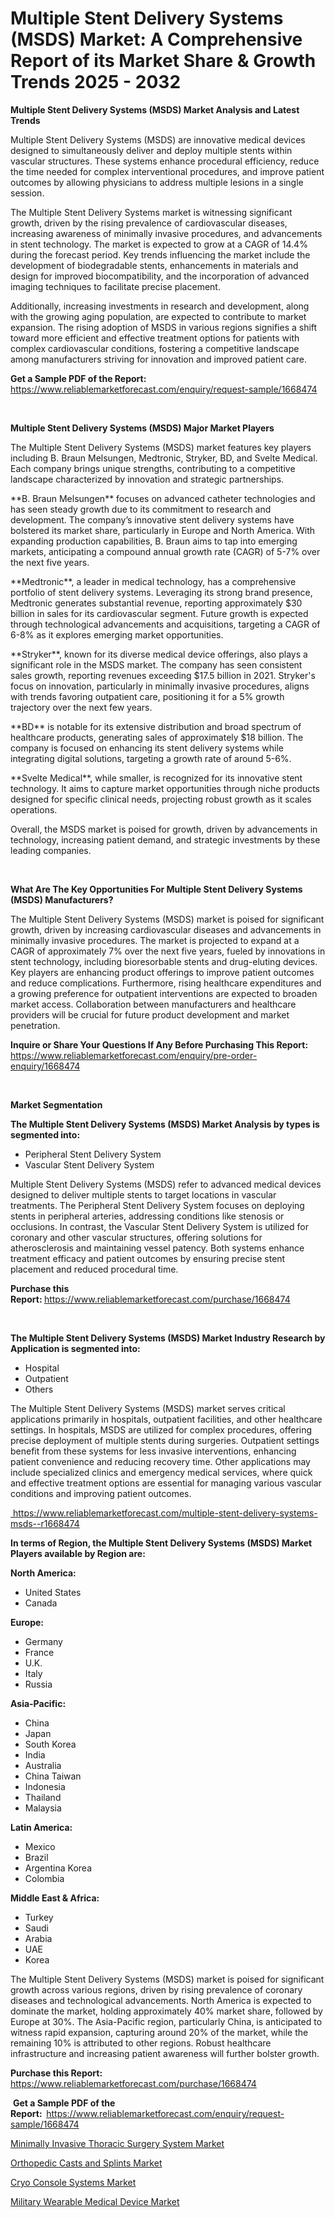 <p><h1>Multiple Stent Delivery Systems (MSDS) Market: A Comprehensive Report of its Market Share & Growth Trends 2025 - 2032</h1></p><p><strong>Multiple Stent Delivery Systems (MSDS) Market Analysis and Latest Trends</strong></p>
<p><p>Multiple Stent Delivery Systems (MSDS) are innovative medical devices designed to simultaneously deliver and deploy multiple stents within vascular structures. These systems enhance procedural efficiency, reduce the time needed for complex interventional procedures, and improve patient outcomes by allowing physicians to address multiple lesions in a single session.</p><p>The Multiple Stent Delivery Systems market is witnessing significant growth, driven by the rising prevalence of cardiovascular diseases, increasing awareness of minimally invasive procedures, and advancements in stent technology. The market is expected to grow at a CAGR of 14.4% during the forecast period. Key trends influencing the market include the development of biodegradable stents, enhancements in materials and design for improved biocompatibility, and the incorporation of advanced imaging techniques to facilitate precise placement.</p><p>Additionally, increasing investments in research and development, along with the growing aging population, are expected to contribute to market expansion. The rising adoption of MSDS in various regions signifies a shift toward more efficient and effective treatment options for patients with complex cardiovascular conditions, fostering a competitive landscape among manufacturers striving for innovation and improved patient care.</p></p>
<p><strong>Get a Sample PDF of the Report:&nbsp;</strong> <a href="https://www.reliablemarketforecast.com/enquiry/request-sample/1668474?utm_campaign=2038&utm_medium=2&utm_source=Github&utm_content=ia&utm_term=05032025&utm_id=multiple-stent-delivery-systems-msds">https://www.reliablemarketforecast.com/enquiry/request-sample/1668474</a></p>
<p>&nbsp;</p>
<p><strong>Multiple Stent Delivery Systems (MSDS) Major Market Players</strong></p>
<p><p>The Multiple Stent Delivery Systems (MSDS) market features key players including B. Braun Melsungen, Medtronic, Stryker, BD, and Svelte Medical. Each company brings unique strengths, contributing to a competitive landscape characterized by innovation and strategic partnerships.</p><p>**B. Braun Melsungen** focuses on advanced catheter technologies and has seen steady growth due to its commitment to research and development. The company’s innovative stent delivery systems have bolstered its market share, particularly in Europe and North America. With expanding production capabilities, B. Braun aims to tap into emerging markets, anticipating a compound annual growth rate (CAGR) of 5-7% over the next five years.</p><p>**Medtronic**, a leader in medical technology, has a comprehensive portfolio of stent delivery systems. Leveraging its strong brand presence, Medtronic generates substantial revenue, reporting approximately $30 billion in sales for its cardiovascular segment. Future growth is expected through technological advancements and acquisitions, targeting a CAGR of 6-8% as it explores emerging market opportunities.</p><p>**Stryker**, known for its diverse medical device offerings, also plays a significant role in the MSDS market. The company has seen consistent sales growth, reporting revenues exceeding $17.5 billion in 2021. Stryker's focus on innovation, particularly in minimally invasive procedures, aligns with trends favoring outpatient care, positioning it for a 5% growth trajectory over the next few years.</p><p>**BD** is notable for its extensive distribution and broad spectrum of healthcare products, generating sales of approximately $18 billion. The company is focused on enhancing its stent delivery systems while integrating digital solutions, targeting a growth rate of around 5-6%.</p><p>**Svelte Medical**, while smaller, is recognized for its innovative stent technology. It aims to capture market opportunities through niche products designed for specific clinical needs, projecting robust growth as it scales operations.</p><p>Overall, the MSDS market is poised for growth, driven by advancements in technology, increasing patient demand, and strategic investments by these leading companies.</p></p>
<p>&nbsp;</p>
<p><strong>What Are The Key Opportunities For Multiple Stent Delivery Systems (MSDS) Manufacturers?</strong></p>
<p><p>The Multiple Stent Delivery Systems (MSDS) market is poised for significant growth, driven by increasing cardiovascular diseases and advancements in minimally invasive procedures. The market is projected to expand at a CAGR of approximately 7% over the next five years, fueled by innovations in stent technology, including bioresorbable stents and drug-eluting devices. Key players are enhancing product offerings to improve patient outcomes and reduce complications. Furthermore, rising healthcare expenditures and a growing preference for outpatient interventions are expected to broaden market access. Collaboration between manufacturers and healthcare providers will be crucial for future product development and market penetration.</p></p>
<p><strong>Inquire or Share Your Questions If Any Before Purchasing This Report:</strong> <a href="https://www.reliablemarketforecast.com/enquiry/pre-order-enquiry/1668474?utm_campaign=2038&utm_medium=2&utm_source=Github&utm_content=ia&utm_term=05032025&utm_id=multiple-stent-delivery-systems-msds">https://www.reliablemarketforecast.com/enquiry/pre-order-enquiry/1668474</a></p>
<p>&nbsp;</p>
<p><strong>Market Segmentation</strong></p>
<p><strong>The Multiple Stent Delivery Systems (MSDS) Market Analysis by types is segmented into:</strong></p>
<p><ul><li>Peripheral Stent Delivery System</li><li>Vascular Stent Delivery System</li></ul></p>
<p><p>Multiple Stent Delivery Systems (MSDS) refer to advanced medical devices designed to deliver multiple stents to target locations in vascular treatments. The Peripheral Stent Delivery System focuses on deploying stents in peripheral arteries, addressing conditions like stenosis or occlusions. In contrast, the Vascular Stent Delivery System is utilized for coronary and other vascular structures, offering solutions for atherosclerosis and maintaining vessel patency. Both systems enhance treatment efficacy and patient outcomes by ensuring precise stent placement and reduced procedural time.</p></p>
<p><strong>Purchase this Report:&nbsp;</strong><a href="https://www.reliablemarketforecast.com/purchase/1668474?utm_campaign=2038&utm_medium=2&utm_source=Github&utm_content=ia&utm_term=05032025&utm_id=multiple-stent-delivery-systems-msds">https://www.reliablemarketforecast.com/purchase/1668474</a></p>
<p>&nbsp;</p>
<p><strong>The Multiple Stent Delivery Systems (MSDS) Market Industry Research by Application is segmented into:</strong></p>
<p><ul><li>Hospital</li><li>Outpatient</li><li>Others</li></ul></p>
<p><p>The Multiple Stent Delivery Systems (MSDS) market serves critical applications primarily in hospitals, outpatient facilities, and other healthcare settings. In hospitals, MSDS are utilized for complex procedures, offering precise deployment of multiple stents during surgeries. Outpatient settings benefit from these systems for less invasive interventions, enhancing patient convenience and reducing recovery time. Other applications may include specialized clinics and emergency medical services, where quick and effective treatment options are essential for managing various vascular conditions and improving patient outcomes.</p></p>
<p><a href="https://www.reliablemarketforecast.com/multiple-stent-delivery-systems-msds--r1668474?utm_campaign=2038&utm_medium=2&utm_source=Github&utm_content=ia&utm_term=05032025&utm_id=multiple-stent-delivery-systems-msds">&nbsp;https://www.reliablemarketforecast.com/multiple-stent-delivery-systems-msds--r1668474</a></p>
<p><strong>In terms of Region, the Multiple Stent Delivery Systems (MSDS) Market Players available by Region are:</strong></p>
<p>
    <p> <strong> North America: </strong>
        <ul>
            <li>United States</li>
            <li>Canada</li>
        </ul>
        </p> 
    <p> <strong> Europe: </strong>
        <ul>
            <li>Germany</li>
            <li>France</li>
            <li>U.K.</li>
            <li>Italy</li>
            <li>Russia</li>
        </ul>
        </p> 
    <p> <strong> Asia-Pacific: </strong>
        <ul>
            <li>China</li>
            <li>Japan</li>
            <li>South Korea</li>
            <li>India</li>
            <li>Australia</li>
            <li>China Taiwan</li>
            <li>Indonesia</li>
            <li>Thailand</li>
            <li>Malaysia</li>
        </ul>
        </p> 
    <p> <strong> Latin America: </strong>
        <ul>
            <li>Mexico</li>
            <li>Brazil</li>
            <li>Argentina Korea</li>
            <li>Colombia</li>
        </ul>
        </p> 
    <p> <strong> Middle East & Africa: </strong>
        <ul>
            <li>Turkey</li>
            <li>Saudi</li>
            <li>Arabia</li>
            <li>UAE</li>
            <li>Korea</li>
        </ul>
    </p>
    </p>
<p><p>The Multiple Stent Delivery Systems (MSDS) market is poised for significant growth across various regions, driven by rising prevalence of coronary diseases and technological advancements. North America is expected to dominate the market, holding approximately 40% market share, followed by Europe at 30%. The Asia-Pacific region, particularly China, is anticipated to witness rapid expansion, capturing around 20% of the market, while the remaining 10% is attributed to other regions. Robust healthcare infrastructure and increasing patient awareness will further bolster growth.</p></p>
<p><strong>Purchase this Report: </strong><a href="https://www.reliablemarketforecast.com/purchase/1668474?utm_campaign=2038&utm_medium=2&utm_source=Github&utm_content=ia&utm_term=05032025&utm_id=multiple-stent-delivery-systems-msds">https://www.reliablemarketforecast.com/purchase/1668474</a></p>
<p>&nbsp;<strong>Get a Sample PDF of the Report:&nbsp;&nbsp;</strong><a href="https://www.reliablemarketforecast.com/enquiry/request-sample/1668474?utm_campaign=2038&utm_medium=2&utm_source=Github&utm_content=ia&utm_term=05032025&utm_id=multiple-stent-delivery-systems-msds">https://www.reliablemarketforecast.com/enquiry/request-sample/1668474</a></p>
<p><strong></strong></p>
<p><p><a href="https://github.com/elizabethdagraca/Market-Research-Report-List-5/blob/main/minimally-invasive-thoracic-surgery-system-market.md?utm_campaign=2038&utm_medium=2&utm_source=Github&utm_content=ia&utm_term=05032025&utm_id=multiple-stent-delivery-systems-msds">Minimally Invasive Thoracic Surgery System Market</a></p><p><a href="https://github.com/awwqamet/Market-Research-Report-List-1/blob/main/orthopedic-casts-and-splints-market.md?utm_campaign=2038&utm_medium=2&utm_source=Github&utm_content=ia&utm_term=05032025&utm_id=multiple-stent-delivery-systems-msds">Orthopedic Casts and Splints Market</a></p><p><a href="https://github.com/chillwervenu/Market-Research-Report-List-1/blob/main/cryo-console-systems-market.md?utm_campaign=2038&utm_medium=2&utm_source=Github&utm_content=ia&utm_term=05032025&utm_id=multiple-stent-delivery-systems-msds">Cryo Console Systems Market</a></p><p><a href="https://github.com/marcayaminig/Market-Research-Report-List-1/blob/main/military-wearable-medical-device-market.md?utm_campaign=2038&utm_medium=2&utm_source=Github&utm_content=ia&utm_term=05032025&utm_id=multiple-stent-delivery-systems-msds">Military Wearable Medical Device Market</a></p></p>